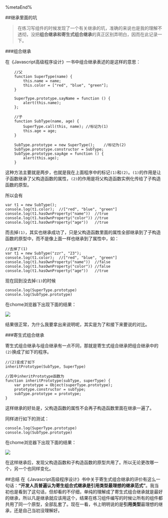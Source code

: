 <!--title: 继承里面的坑-->
<!--date: 2016-10-20-->
<!--tags: javascript-->
<!--abstract: 在练习写组件的时候发现了一个有关继承的坑，准确的来说也是我的理解不透彻，没把组合继承和寄生式继承的真正区别弄明白-->

%metaEnd%

##继承里面的坑

>在练习写组件的时候发现了一个有关继承的坑，准确的来说也是我的理解不透彻，没把**组合继承和寄生式组合继承**的真正区别弄明白，因而在此记录一下。

###组合继承

在《Javascript高级程序设计》一书中组合继承表述的是这样的意思：
		
		//父
        function SuperType(name) {
            this.name = name;
            this.color = ["red", "blue", "green"];
        }

        SuperType.prototype.sayName = function () {
            alert(this.name);
        };

		//子
        function SubType(name, age) {
            SuperType.call(this, name);	//标记为(1)
            this.age = age;
        }

        SubType.prototype = new SuperType();	//标记为(2)
        SubType.prototype.constructor = SubType;
        SubType.prototype.sayAge = function () {
            alert(this.age);
        }

这种方法主要就是两步，也就是我在上面程序中的标记```(1)```和```(2)```。```(1)```的作用是让子函数继承了父构造函数的属性，```(2)```的作用是将父构造函数实例化传给了子构造函数的原型。

所以会有

    var t1 = new SubType();
	console.log(t1.color);	//["red", "blue", "green"]
    console.log(t1.hasOwnProperty("name"))	//true
    console.log(t1.hasOwnProperty("color"))	//true
    console.log(t1.hasOwnProperty("age"))	//true

而去掉```(1)```，其实也继承成功了，只是父构造函数里面的属性全部继承到了子构造函数的原型中，而不是像上面一样也继承到了属性中，如：
	
	//去掉了(1)
    var t1 = new SubType("zzr", "23");
	console.log(t1.color);	//["red", "blue", "green"]
    console.log(t1.hasOwnProperty("name"))	//false
    console.log(t1.hasOwnProperty("color"))	//false
    console.log(t1.hasOwnProperty("age"))	//true


现在回到没去掉```(1)```的时候
	
	console.log(SuperType.prototype)
	console.log(SubType.prototype)
		
在chome浏览器下出现下面的结果：

![](http://cezrh.img48.wal8.com/img48/544629_20160502104557/147701827316.png)

结果很正常，为什么我要拿出来说明呢，其实是为了和接下来要说的对比。

###寄生式组合继承

寄生式组合继承与组合继承有一点不同，那就是寄生式组合继承把组合继承中的```(2)```换成了如下的程序。

	//(2)变成了如下
	inheritPrototype(SubType, SuperType)

	//其中inheritPrototype函数为
	function inheritPrototype(subType, superType) {
		var prototype = Object(superType.prototype);
		prototype.constructor = subType;
		subType.prototype = prototype;
	}

这样继承的好处是，父构造函数的属性不会再子构造函数里面在继承一遍了。

同样进行如下的测试：
	
	console.log(SuperType.prototype)
	console.log(SubType.prototype)
		
在chome浏览器下出现下面的结果：

![](http://cezrh.img48.wal8.com/img48/544629_20160502104557/147701827445.png)

在这样继承后，发现父构造函数和子构造函数的原型共用了。所以无论更改哪一个，另一个也同样变化。

##总结
在《Javascript高级程序设计》书中关于寄生式组合继承的评价有这么一句话：**“开发人员普遍认为寄生组合式继承是引用类型最理想的继承范式”**。我当初也是看到了这句话，但却看的不仔细，单纯的理解成了寄生式组合继承就是最好的继承，所以凡是继承就应该用这个，结果在练习组件编写的时候让所有的组件都共用了同一个原型，全部乱套了。现在一看，书上明明说的是**引用类型**最理想的继承，还是自己当初没理解好。